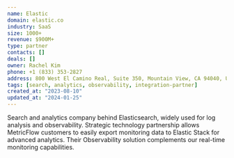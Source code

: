 ```yaml
---
name: Elastic
domain: elastic.co
industry: SaaS
size: 1000+
revenue: $900M+
type: partner
contacts: []
deals: []
owner: Rachel Kim
phone: +1 (833) 353-2827
address: 800 West El Camino Real, Suite 350, Mountain View, CA 94040, USA
tags: [search, analytics, observability, integration-partner]
created_at: "2023-08-10"
updated_at: "2024-01-25"
---
```


Search and analytics company behind Elasticsearch, widely used for log analysis and observability. Strategic technology partnership allows MetricFlow customers to easily export monitoring data to Elastic Stack for advanced analytics. Their Observability solution complements our real-time monitoring capabilities.